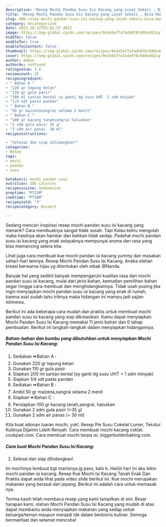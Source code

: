 ```yaml
---
description: "Resep Mochi Pandan Susu Isi Kacang yang Lezat Sekali , Bisa Manjain Lidah"
title: "Resep Mochi Pandan Susu Isi Kacang yang Lezat Sekali , Bisa Manjain Lidah"
slug: 480-resep-mochi-pandan-susu-isi-kacang-yang-lezat-sekali-bisa-manjain-lidah
category: Uncategorized
date: 2022-10-12T03:02:57.482Z
image: https://img-global.cpcdn.com/recipes/9e3e5e77a7ada978/680x482cq70/mochi-pandan-susu-isi-kacang-foto-resep-utama.jpg
hideToc: false
enableToc: true
enableTocContent: false
thumbnail: https://img-global.cpcdn.com/recipes/9e3e5e77a7ada978/680x482cq70/mochi-pandan-susu-isi-kacang-foto-resep-utama.jpg
cover: https://img-global.cpcdn.com/recipes/9e3e5e77a7ada978/680x482cq70/mochi-pandan-susu-isi-kacang-foto-resep-utama.jpg
author: Admin
authorAv: notfound
ratingvalue: 3.8
reviewcount: 25
recipeingredient:
- " Bahan A "
- "220 gr tepung ketan"
- "110 gr gula pasir"
- "200 ml santan kental sy ganti dg susu UHT  1 sdm minyak"
- "1/4 sdt pasta pandan"
- " Bahan B "
- "50 gr maizenasangrai selama 2 menit"
- " Bahan C "
- "100 gr kacang tanahsangrai haluskan"
- "2 sdm gula pasir 35 g"
- "2 sdm air panas  30 ml"
recipeinstructions:

- "Selesai dan siap dihidangkan!"
categories:
- Resep
tags:
- mochi
- pandan
- susu

katakunci: mochi pandan susu 
nutrition: 105 calories
recipecuisine: Indonesian
preptime: "PT23M"
cooktime: "PT36M"
recipeyield: "3"
recipecategory: Dessert

---
```



Sedang mencari inspirasi resep mochi pandan susu isi kacang yang menarik? Cara membuatnya sangat tidak susah. Tapi Kalau keliru mengolah maka hasilnya akan hambar dan bahkan tidak sedap. Padahal mochi pandan susu isi kacang yang enak selayaknya mempunyai aroma dan rasa yang bisa memancing selera kita.


Lihat juga cara membuat kue mochi pandan isi kacang yummy dan masakan sehari-hari lainnya. Resep Mochi Pandan Susu Isi Kacang. Aneka olahan kreasi berwarna hijau yg ditentukan oleh mbak @Nanda.

Banyak hal yang sedikit banyak mempengaruhi kualitas rasa dari mochi pandan susu isi kacang, mulai dari jenis bahan, kemudian pemilihan bahan segar hingga cara membuat dan menghidangkannya. Tidak usah pusing jika ingin menyiapkan mochi pandan susu isi kacang yang enak di rumah, karena asal sudah tahu triknya maka hidangan ini mampu jadi sajian istimewa.


Berikut ini ada beberapa cara mudah dan praktis untuk membuat mochi pandan susu isi kacang yang siap dikreasikan. Kamu dapat menyiapkan Mochi Pandan Susu Isi Kacang memakai 11 jenis bahan dan 0 tahap pembuatan. Berikut ini langkah-langkah dalam menyiapkan hidangannya.

<!--inarticleads1-->

##### Bahan-bahan dan bumbu yang dibutuhkan untuk menyiapkan Mochi Pandan Susu Isi Kacang:

1. Sediakan  ⏩Bahan A :
1. Gunakan 220 gr tepung ketan
1. Gunakan 110 gr gula pasir
1. Siapkan 200 ml santan kental (sy ganti dg susu UHT + 1 sdm minyak)
1. Siapkan 1/4 sdt pasta pandan
1. Sediakan  ⏩Bahan B :
1. Ambil 50 gr maizena,sangrai selama 2 menit
1. Siapkan  ⏩Bahan C :
1. Persiapkan 100 gr kacang tanah,sangrai, haluskan
1. Gunakan 2 sdm gula pasir (=35 g)
1. Gunakan 2 sdm air panas (= 30 ml)


Kita buat adonan luaran mochi, yuk!. Resep Pie Susu Cokelat Lumer, Tekstur Kulitnya Dijamin Lebih Renyah. Cara membuat mochi kacang coklat. cookpad.com. Cara membuat mochi tanpa isi. biggerbolderbaking.com. 

<!--inarticleads2-->

##### Cara buat Mochi Pandan Susu Isi Kacang:


1. Selesai dan siap dihidangkan!

Ini mochinya lembuut bgt manisnya jg pass, kalo k. Haiiiiii hari ini aku bikin mochi pandan isi kacang. Resep Kue Mochi Isi Kacang Tanah Enak Dan Praktis dapat anda lihat pada video slide berikut ini. Kue mochi merupakan makanan yang berasal dari jepang. Berikut ini adalah cara untuk memasak nya. 

Terima kasih telah membaca resep yang kami tampilkan di sini. Besar harapan kami, olahan Mochi Pandan Susu Isi Kacang yang mudah di atas dapat membantu anda menyiapkan makanan yang sedap untuk keluarga/teman maupun menjadi ide dalam berbisnis kuliner. Semoga bermanfaat dan selamat mencoba!
